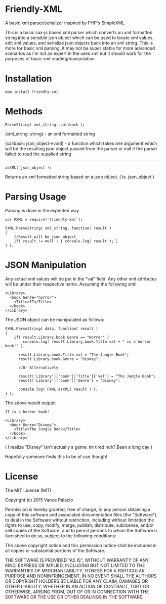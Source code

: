 # Friendly-XML
A basic xml parser/serializer inspired by PHP's SimpleXML

This is a basic sax-js based xml parser which converts an xml formatted string into a sensible json object which can be used to locate xml values, edit xml values, and serialize json objects back into an xml string. This is more for basic xml parsing, it may not be super stable for more advanced scenarios as I'm not an expert in the uses xml but it should work for the purposes of basic xml reading/manipulation

# Installation

	npm install friendly-xml

# Methods

	ParseString( xml_string, callback );

(xml_string: string) - an xml formatted string

(callback: json_object->void) - a function which takes one argument which will be the resulting json object passed from the parser or null if the parser failed to read the supplied string

---
	
	asXML( json_object );

Returns an xml formatted string based on a json object. ( ie. json_object )

# Parsing Usage

Parsing is done in the expected way

	var FXML = require('friendly-xml');

	FXML.ParseString( xml_string, function( result )
	{
		//Result will be json object
		if( result != null ) { console.log( result ); }
	} );

# JSON Manipulation

Any actual xml values will be put in the "val" field. Any other xml attributes will be under their respective name.
Assuming the following xml:

	<Library>
	  <book Genre="horror">
		<Title>IT</Title>
	  </book>
	</Library>

The JSON object can be manipulated as follows:

	FXML.ParseString( data, function( result )
	{
		if( result.Library.book.Genre == "Horror" )
			console.log( result.Library.book.Title.val + " is a horror book!" );
			
		  result.Library.book.Title.val = "The Jungle Book";
		  result.Library.book.Genre = "Disney";
		  
		  //Or Alternatively
		  
		  result['Library']['book']['Title']['val'] = "The Jungle Book";
		  result['Library']['book']['Genre'] = "Disney";
		  
		  console.log( FXML.asXML( result ) );
	} );

The above would output:

	IT is a horror book!

	<Library>
	  <book Genre="Disney">
		<Title>The Jungle Book</Title>
	  </book>
	</Library>

( I realize "Disney" isn't actually a genre. Im tired huh? Been a long day )

Hopefully someone finds this to be of use though!

# License

The MIT License (MIT)

Copyright (c) 2015 Vance Palacio

Permission is hereby granted, free of charge, to any person obtaining a copy of this software and associated documentation files (the "Software"), to deal in the Software without restriction, including without limitation the rights to use, copy, modify, merge, publish, distribute, sublicense, and/or sell copies of the Software, and to permit persons to whom the Software is furnished to do so, subject to the following conditions:

The above copyright notice and this permission notice shall be included in all copies or substantial portions of the Software.

THE SOFTWARE IS PROVIDED "AS IS", WITHOUT WARRANTY OF ANY KIND, EXPRESS OR IMPLIED, INCLUDING BUT NOT LIMITED TO THE WARRANTIES OF MERCHANTABILITY, FITNESS FOR A PARTICULAR PURPOSE AND NONINFRINGEMENT. IN NO EVENT SHALL THE AUTHORS OR COPYRIGHT HOLDERS BE LIABLE FOR ANY CLAIM, DAMAGES OR OTHER LIABILITY, WHETHER IN AN ACTION OF CONTRACT, TORT OR OTHERWISE, ARISING FROM, OUT OF OR IN CONNECTION WITH THE SOFTWARE OR THE USE OR OTHER DEALINGS IN THE SOFTWARE.
